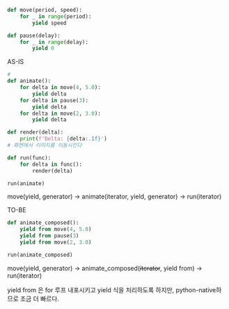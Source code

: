 
```python
def move(period, speed):
	for _ in range(period):
		yield speed

def pause(delay):
	for _ in range(delay):
		yield 0
```

AS-IS
```python
#
def animate():
	for delta in move(4, 5.0):
		yield delta
	for delta in pause(3):
		yield delta
	for delta in move(2, 3.0):
		yield delta

def render(delta):
	print(f'Delta: {delta:.1f}')
# 화면에서 이미지를 이동시킨다  

def run(func):
	for delta in func():
		render(delta)

run(animate)
```

move(yield, generator) ->  animate(iterator, yield, generator) -> run(iterator)

TO-BE
```python
def animate_composed():
	yield from move(4, 5.0)
	yield from pause(3)
	yield from move(2, 3.0)

run(animate_composed)
```
move(yield, generator) ->  animate_composed(~~iterator~~, yield from) -> run(iterator)


yield from 은 for 루프 내포시키고 yield 식을 처리하도록 하지만, python-native하므로 조금 더 빠르다.

